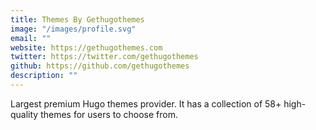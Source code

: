 ```yaml
---
title: Themes By Gethugothemes
image: "/images/profile.svg"
email: ""
website: https://gethugothemes.com
twitter: https://twitter.com/gethugothemes
github: https://github.com/gethugothemes
description: ""
---
```


Largest premium Hugo themes provider. It has a collection of 58+ high-quality themes for users to choose from.
